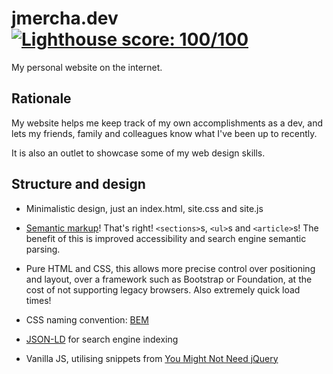 # jmercha.dev [![Lighthouse score: 100/100](https://lighthouse-badge.appspot.com/?score=100)](https://github.com/ebidel/lighthouse-badge)

My personal website on the internet.

## Rationale

My website helps me keep track of my own accomplishments as a dev, and lets my friends, family and colleagues know what I've been up to recently.

It is also an outlet to showcase some of my web design skills.

## Structure and design

* Minimalistic design, just an index.html, site.css and site.js

* [Semantic markup](https://html.com/semantic-markup/)! That's right! `<sections>`s, `<ul>`s and `<article>`s! The benefit of this is improved accessibility and search engine semantic parsing.

* Pure HTML and CSS, this allows more precise control over positioning and layout, over a framework such as Bootstrap or Foundation, at the cost of not supporting legacy browsers. Also extremely quick load times!

* CSS naming convention: [BEM](http://getbem.com/)

* [JSON-LD](https://json-ld.org/) for search engine indexing

* Vanilla JS, utilising snippets from [You Might Not Need jQuery](http://youmightnotneedjquery.com/) 
